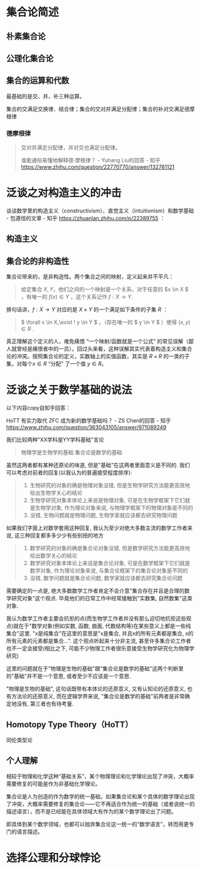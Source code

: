 

# 集合论简述

## 朴素集合论



## 公理化集合论



## 集合的运算和代数

最基础的是交、并、补三种运算。



集合的交满足交换律、结合律；集合的交对并满足分配律；集合的补对交满足德摩根律

### 德摩根律

> 交对并满足分配律，并对交也满足分配律。
>
> 谁能通俗易懂地解释德·摩根律？ - Yuhang Liu的回答 - 知乎 https://www.zhihu.com/question/22770770/answer/132781121



# 泛谈之对构造主义的冲击

谈谈数学里的构造主义（constructivism）、直觉主义（intuitionism）和数学基础 - 包遵信的文章 - 知乎 https://zhuanlan.zhihu.com/p/22389755 ：

## 构造主义



## 集合论的非构造性

集合论带来的，是非构造性。两个集合之间的映射，定义起来并不平凡：

> 给定集合 $X,Y$，他们之间的一个映射是一个关系，对于任意的 $x \in X $ ，有唯一的 $f(x) \in Y$ ，这个关系记作 $f:X \to Y$.

换句话讲，$f:X \to Y$ 对应的是 $X \times Y$ 的一个满足如下条件的子集 $R$ ：

> $ \forall x \in X,\exist ! y \in Y $ ，（存在唯一的 $ y \in Y $ ）使得 $(x,y) \in R$ .

真正理解这个定义的人，难免痛恨 “一个映射/函数就是一个公式” 的常见误解（鄙人就曾经是痛恨者中的一员）。回过头来看，这种误解其实代表着构造主义和集合论的冲突。按照集合论的定义，实数轴上的实值函数，其实是 $R \times R$ 的一类的子集，对每个$x \in R$ “分配” 了一个值 $y\in R$。





# 泛谈之关于数学基础的说法

以下内容copy自知乎回答：

HoTT 有实力取代 ZFC 成为新的数学基础吗？ - ZS Chen的回答 - 知乎 https://www.zhihu.com/question/363043105/answer/971089249



我们比较两种"XX学科是YY学科基础"言论

> 物理学是生物学的基础
> 集合论是数学的基础

虽然这两者都有某种还原论的味道, 但是"基础"在这两者里面意义是不同的. 我们可以考虑对前者的回复(以我认为的普遍接受程度排序):

> 1. 生物研究的对象的确是物理对象没错, 但是生物学研究方法能更高效地给出生物学关心的结论 
> 2. 生物学研究对象本体论上来说是物理对象, 可是在生物学框架下它们就是生物学对象, 作为理论对象来说, 与物理学框架下的物理对象是不同的 
> 3. 没错, 生物问题就是物理问题, 生物学家就应该都去研究物理问题

如果我们字面上对数学套用这种回复, 我认为至少对绝大多数主流的数学工作者来说, 这三种回复都多多少少有些别扭的地方

> 1. 数学研究的对象的确是集合论对象没错, 但是数学研究方法能更高效地给出数学关心的结论 
> 2. 数学研究对象本体论上来说是集合论对象, 可是在数学框架下它们就是数学对象, 作为理论对象来说, 与集合论框架下的集合论对象是不同的 
> 3. 没错, 数学问题就是集合论问题, 数学家就应该都去研究集合论问题

需要确定的一点是, 绝大多数数学工作者肯定不会介意"集合存在并且是合理的数学研究对象"这个观点. 毕竟他们的日常工作中经常接触到"实数集, 自然数集"这类对象.

我认为数学工作者主要会抗拒的点(而生物学工作者并没有那么迫切地抗拒这些观点)就在于"数学对象(例如实数, 函数, 曲面, 代数结构等)在某些意义上都是一些纯集合"这里. "x是纯集合"在这里的意思是"x是集合, 并且x的所有元素都是集合, x的所有元素的元素都是集合...". 这个观点听起来十分非主流, 甚至许多集合论工作者也不一定会接受(相比之下, 可能不少物理工作者很乐意接受生物学研究化为物理学研究)

这里的问题就在于"物理是生物的基础"跟"集合论是数学的基础"这两个判断里的"基础"并不是一个意思, 或者至少不应该是一个意思. 

"物理是生物的基础", 这句话既带有本体论的还原意义, 又有认知论的还原意义, 也有方法论的还原意义, 而在逻辑学界来说, "集合论是数学的基础"前两者是非常确定地没有, 第三者也有待考量.



## Homotopy Type Theory（HoTT）

同伦类型论







## 个人理解

相较于物理和化学这种“基础关系”，某个物理理论和化学理论出现了冲突，大概率需要修复的可能是作为非基础化学理论。

集合论是人为创造的作为数学的统一基础，如果集合论和某个具体的数学理论出现了冲突，大概率需要修复的集合论——它不再适合作为统一的基础（或者说统一的描述语言），而不是已经能在具体领域大有作为的某个数学理论出了问题。

即具体到某个数学领域，也都可以抛弃集合论这一统一的“数学语言”，转而用更专门的语言描述。

# 选择公理和分球悖论





